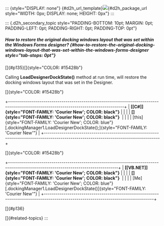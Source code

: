 ::: {style="DISPLAY: none"}
[](ms-xhelp:///?Id=d2h_url_template){#d2h_url_template}![](!package_url!){#d2h_package_url style="WIDTH: 0px; DISPLAY: none; HEIGHT: 0px"}
:::

::: {.d2h_secondary_topic style="PADDING-BOTTOM: 10pt; MARGIN: 0pt; PADDING-LEFT: 0pt; PADDING-RIGHT: 0pt; PADDING-TOP: 0pt"}
##### How to restore the original docking windows layout that was set within the Windows Forms designer? {#how-to-restore-the-original-docking-windows-layout-that-was-set-within-the-windows-forms-designer style="tab-stops: 0pt"}

[]{#p135}[]{style="COLOR: #15428b"} 

Calling **LoadDesignerDockState()** method at run time, will restore the docking windows layout that was set in the Designer.

[]{style="COLOR: #15428b"} 

+----------------------------------------------------------------------------------------------------------------------------------------+
| **[\[C#\]]{style="FONT-FAMILY: 'Courier New'; COLOR: black"}**                                                                         |
|                                                                                                                                        |
| **[]{style="FONT-FAMILY: 'Courier New'; COLOR: black"}**                                                                               |
|                                                                                                                                        |
| [this]{style="FONT-FAMILY: 'Courier New'; COLOR: blue"}[.dockingManager1.LoadDesignerDockState();]{style="FONT-FAMILY: 'Courier New'"} |
+----------------------------------------------------------------------------------------------------------------------------------------+

[]{style="COLOR: #15428b"} 

+-------------------------------------------------------------------------------------------------------------------------------------+
| **[\[VB.NET\]]{style="FONT-FAMILY: 'Courier New'; COLOR: black"}**                                                                  |
|                                                                                                                                     |
| **[]{style="FONT-FAMILY: 'Courier New'; COLOR: black"}**                                                                            |
|                                                                                                                                     |
| [Me]{style="FONT-FAMILY: 'Courier New'; COLOR: blue"}[.dockingManager1.LoadDesignerDockState()]{style="FONT-FAMILY: 'Courier New'"} |
+-------------------------------------------------------------------------------------------------------------------------------------+

[]{#p136} 

[]{#related-topics}
:::
